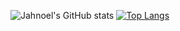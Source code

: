 

![Jahnoel's GitHub stats](https://github-readme-stats.vercel.app/api?username=JahnoelRondon&show_icons=true&hide=stars,issues&count_private=true)
[![Top Langs](https://github-readme-stats.vercel.app/api/top-langs/?username=JahnoelRondon&layout=compact)](https://github.com/anuraghazra/github-readme-stats)




<!--
**JahnoelRondon/JahnoelRondon** is a ✨ _special_ ✨ repository because its `README.md` (this file) appears on your GitHub profile.

Here are some ideas to get you started:

- 🔭 I’m currently working on ...
- 🌱 I’m currently learning ...
- 👯 I’m looking to collaborate on ...
- 🤔 I’m looking for help with ...
- 💬 Ask me about ...
- 📫 How to reach me: ...
- 😄 Pronouns: ...
- ⚡ Fun fact: ...
-->
